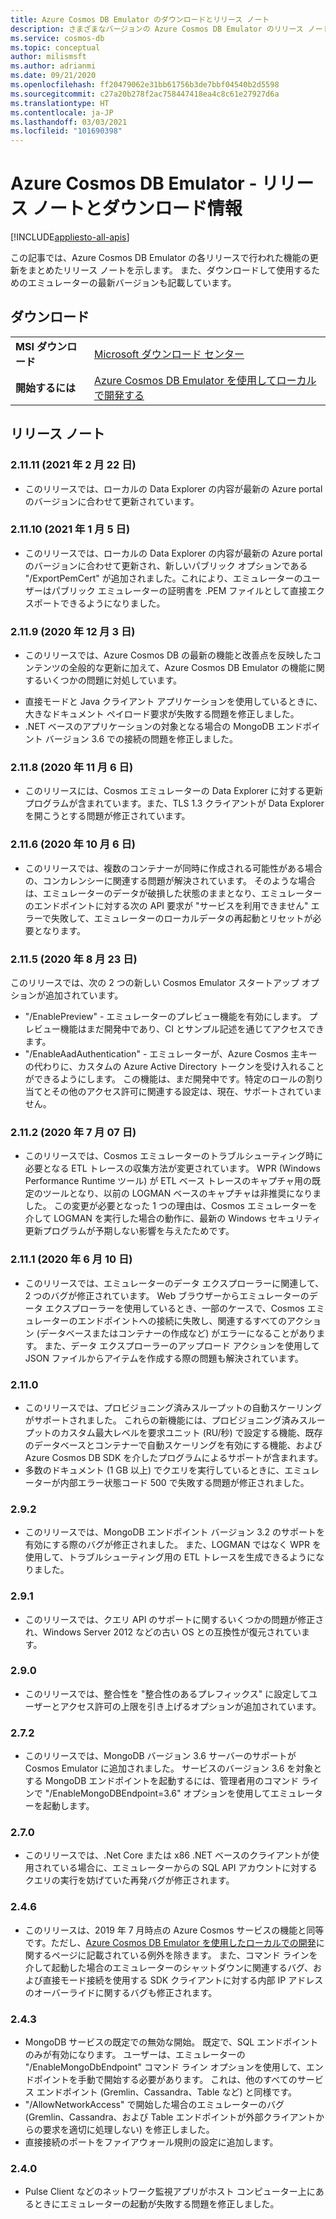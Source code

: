 ```yaml
---
title: Azure Cosmos DB Emulator のダウンロードとリリース ノート
description: さまざまなバージョンの Azure Cosmos DB Emulator のリリース ノートとダウンロード情報を入手します。
ms.service: cosmos-db
ms.topic: conceptual
author: milismsft
ms.author: adrianmi
ms.date: 09/21/2020
ms.openlocfilehash: ff20479062e31bb61756b3de7bbf04540b2d5598
ms.sourcegitcommit: c27a20b278f2ac758447418ea4c8c61e27927d6a
ms.translationtype: HT
ms.contentlocale: ja-JP
ms.lasthandoff: 03/03/2021
ms.locfileid: "101690398"
---
```

# <a name="azure-cosmos-db-emulator---release-notes-and-download-information"></a>Azure Cosmos DB Emulator - リリース ノートとダウンロード情報
[!INCLUDE[appliesto-all-apis](includes/appliesto-all-apis.md)]

この記事では、Azure Cosmos DB Emulator の各リリースで行われた機能の更新をまとめたリリース ノートを示します。 また、ダウンロードして使用するためのエミュレーターの最新バージョンも記載しています。

## <a name="download"></a>ダウンロード

| | |
|---------|---------|
|**MSI ダウンロード**|[Microsoft ダウンロード センター](https://aka.ms/cosmosdb-emulator)|
|**開始するには**|[Azure Cosmos DB Emulator を使用してローカルで開発する](local-emulator.md)|

## <a name="release-notes"></a>リリース ノート

### <a name="21111-22-february-2021"></a>2.11.11 (2021 年 2 月 22 日)

 - このリリースでは、ローカルの Data Explorer の内容が最新の Azure portal のバージョンに合わせて更新されています。


### <a name="21110-5-january-2021"></a>2.11.10 (2021 年 1 月 5 日)

 - このリリースでは、ローカルの Data Explorer の内容が最新の Azure portal のバージョンに合わせて更新され、新しいパブリック オプションである "/ExportPemCert" が追加されました。これにより、エミュレーターのユーザーはパブリック エミュレーターの証明書を .PEM ファイルとして直接エクスポートできるようになりました。

### <a name="2119-3-december-2020"></a>2.11.9 (2020 年 12 月 3 日)

 - このリリースでは、Azure Cosmos DB の最新の機能と改善点を反映したコンテンツの全般的な更新に加えて、Azure Cosmos DB Emulator の機能に関するいくつかの問題に対処しています。
 * 直接モードと Java クライアント アプリケーションを使用しているときに、大きなドキュメント ペイロード要求が失敗する問題を修正しました。
 * .NET ベースのアプリケーションの対象となる場合の MongoDB エンドポイント バージョン 3.6 での接続の問題を修正しました。

### <a name="2118-6-november-2020"></a>2.11.8 (2020 年 11 月 6 日)

 - このリリースには、Cosmos エミュレーターの Data Explorer に対する更新プログラムが含まれています。また、TLS 1.3 クライアントが Data Explorer を開こうとする問題が修正されています。

### <a name="2116-6-october-2020"></a>2.11.6 (2020 年 10 月 6 日)

 - このリリースでは、複数のコンテナーが同時に作成される可能性がある場合の、コンカレンシーに関連する問題が解決されています。 そのような場合は、エミュレーターのデータが破損した状態のままとなり、エミュレーターのエンドポイントに対する次の API 要求が "サービスを利用できません" エラーで失敗して、エミュレーターのローカルデータの再起動とリセットが必要となります。

### <a name="2115-23-august-2020"></a>2.11.5 (2020 年 8 月 23 日)

このリリースでは、次の 2 つの新しい Cosmos Emulator スタートアップ オプションが追加されています。 

* "/EnablePreview" - エミュレーターのプレビュー機能を有効にします。 プレビュー機能はまだ開発中であり、CI とサンプル記述を通じてアクセスできます。
* "/EnableAadAuthentication" - エミュレーターが、Azure Cosmos 主キーの代わりに、カスタムの Azure Active Directory トークンを受け入れることができるようにします。 この機能は、まだ開発中です。特定のロールの割り当てとその他のアクセス許可に関連する設定は、現在、サポートされていません。

### <a name="2112-07-july-2020"></a>2.11.2 (2020 年 7 月 07 日)

- このリリースでは、Cosmos エミュレーターのトラブルシューティング時に必要となる ETL トレースの収集方法が変更されています。 WPR (Windows Performance Runtime ツール) が ETL ベース トレースのキャプチャ用の既定のツールとなり、以前の LOGMAN ベースのキャプチャは非推奨になりました。 この変更が必要となった 1 つの理由は、Cosmos エミュレーターを介して LOGMAN を実行した場合の動作に、最新の Windows セキュリティ更新プログラムが予期しない影響を与えたためです。

### <a name="2111-10-june-2020"></a>2.11.1 (2020 年 6 月 10 日)

- このリリースでは、エミュレーターのデータ エクスプローラーに関連して、2 つのバグが修正されています。 Web ブラウザーからエミュレーターのデータ エクスプローラーを使用しているとき、一部のケースで、Cosmos エミュレーターのエンドポイントへの接続に失敗し、関連するすべてのアクション (データベースまたはコンテナーの作成など) がエラーになることがあります。 また、データ エクスプローラーのアップロード アクションを使用して JSON ファイルからアイテムを作成する際の問題も解決されています。

### <a name="2110"></a>2.11.0

- このリリースでは、プロビジョニング済みスループットの自動スケーリングがサポートされました。 これらの新機能には、プロビジョニング済みスループットのカスタム最大レベルを要求ユニット (RU/秒) で設定する機能、既存のデータベースとコンテナーで自動スケーリングを有効にする機能、および Azure Cosmos DB SDK を介したプログラムによるサポートが含まれます。
- 多数のドキュメント (1 GB 以上) でクエリを実行しているときに、エミュレーターが内部エラー状態コード 500 で失敗する問題が修正されました。

### <a name="292"></a>2.9.2

- このリリースでは、MongoDB エンドポイント バージョン 3.2 のサポートを有効にする際のバグが修正されました。 また、LOGMAN ではなく WPR を使用して、トラブルシューティング用の ETL トレースを生成できるようになりました。

### <a name="291"></a>2.9.1

- このリリースでは、クエリ API のサポートに関するいくつかの問題が修正され、Windows Server 2012 などの古い OS との互換性が復元されています。

### <a name="290"></a>2.9.0

- このリリースでは、整合性を "整合性のあるプレフィックス" に設定してユーザーとアクセス許可の上限を引き上げるオプションが追加されています。

### <a name="272"></a>2.7.2

- このリリースでは、MongoDB バージョン 3.6 サーバーのサポートが Cosmos Emulator に追加されました。 サービスのバージョン 3.6 を対象とする MongoDB エンドポイントを起動するには、管理者用のコマンド ラインで "/EnableMongoDBEndpoint=3.6" オプションを使用してエミュレーターを起動します。

### <a name="270"></a>2.7.0

- このリリースでは、.Net Core または x86 .NET ベースのクライアントが使用されている場合に、エミュレーターからの SQL API アカウントに対するクエリの実行を妨げていた再発バグが修正されます。

### <a name="246"></a>2.4.6

- このリリースは、2019 年 7 月時点の Azure Cosmos サービスの機能と同等です。ただし、[Azure Cosmos DB Emulator を使用したローカルでの開発](local-emulator.md)に関するページに記載されている例外を除きます。 また、コマンド ラインを介して起動した場合のエミュレーターのシャットダウンに関連するバグ、および直接モード接続を使用する SDK クライアントに対する内部 IP アドレスのオーバーライドに関するバグも修正されます。

### <a name="243"></a>2.4.3

- MongoDB サービスの既定での無効な開始。 既定で、SQL エンドポイントのみが有効になります。 ユーザーは、エミュレーターの "/EnableMongoDbEndpoint" コマンド ライン オプションを使用して、エンドポイントを手動で開始する必要があります。 これは、他のすべてのサービス エンドポイント (Gremlin、Cassandra、Table など) と同様です。
- "/AllowNetworkAccess" で開始した場合のエミュレーターのバグ (Gremlin、Cassandra、および Table エンドポイントが外部クライアントからの要求を適切に処理しない) を修正しました。
- 直接接続のポートをファイアウォール規則の設定に追加します。

### <a name="240"></a>2.4.0

- Pulse Client などのネットワーク監視アプリがホスト コンピューター上にあるときにエミュレーターの起動が失敗する問題を修正しました。
